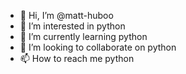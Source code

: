 - 👋 Hi, I’m @matt-huboo
- 👀 I’m interested in python
- 🌱 I’m currently learning python
- 💞️ I’m looking to collaborate on python
- 📫 How to reach me python

<!---
matt-huboo/matt-huboo is a ✨ special ✨ repository because its `README.md` (this file) appears on your GitHub profile.
You can click the Preview link to take a look at your changes.
--->
